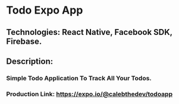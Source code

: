 # Todo Expo App

## Technologies: React Native, Facebook SDK, Firebase.

## Description:
### Simple Todo Application To Track All Your Todos.

### Production Link: https://expo.io/@calebthedev/todoapp

